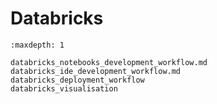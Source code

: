 # Databricks

<!-- TO DO: There is some narrative to include here and a diagram -->

```{toctree}
:maxdepth: 1

databricks_notebooks_development_workflow.md
databricks_ide_development_workflow.md
databricks_deployment_workflow
databricks_visualisation
```
